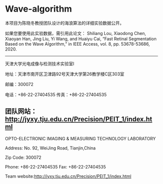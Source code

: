 # Wave-algorithm

本项目为陈晓冬教授团队设计的海浪算法的详细实验数据公开。

如果您要使用此实验数据，需引用此论文：
Shiliang Lou, Xiaodong Chen, Xiaoyan Han, Jing Liu, Yi Wang, and Huaiyu Cai, “Fast Retinal Segmentation Based on the Wave Algorithm,” in IEEE Access, vol. 8, pp. 53678-53686, 2020.


----------------------------------------------------------
天津大学光电成像与检测技术实验室I

地址：天津市南开区卫津路92号天津大学第26教学楼C区303室

邮编：300072

电话：+86-22-27404535 传真：+86-22-27404535

团队网站：http://jyxy.tju.edu.cn/Precision/PEIT_1/index.html
-----------------------------------------------------------
OPTO-ELECTRONIC IMAGING & MEASURING TECHNOLOGY LABORATORY

Address: No. 92, WeiJing Road, Tianjin,China

Zip Code: 300072

Phone: +86-22-27404535 Fax: +86-22-27404535

Team website:http://jyxy.tju.edu.cn/Precision/PEIT_1/index.html

